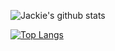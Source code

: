 ![Jackie's github stats](https://github-readme-stats.vercel.app/api?username=syeehyn&hide=stars,prs,issues,contribs&count_private=true&theme=dark)

[![Top Langs](https://github-readme-stats.vercel.app/api/top-langs/?username=syeehyn&hide=jupyter%20notebook&theme=dark)](https://github.com/anuraghazra/github-readme-stats)
